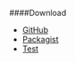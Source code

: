####Download

* [GitHub](https://github.com/canax/anax-flat)
* [Packagist](https://packagist.org/packages/mos/anax-flat)
* [Test](http://youtube.com)
